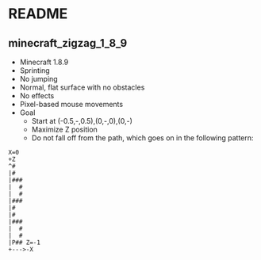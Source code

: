 # README

## minecraft_zigzag_1_8_9

* Minecraft 1.8.9
* Sprinting
* No jumping
* Normal, flat surface with no obstacles
* No effects
* Pixel-based mouse movements
* Goal
  * Start at (-0.5,-,0.5),(0,-,0),(0,-)
  * Maximize Z position
  * Do not fall off from the path, which goes on in the following pattern:

```plaintext
X=0
+Z
^#  
|#  
|###
|  #
|  #
|###
|#  
|#  
|###
|  #
|  #
|P## Z=-1
+--->-X
```
